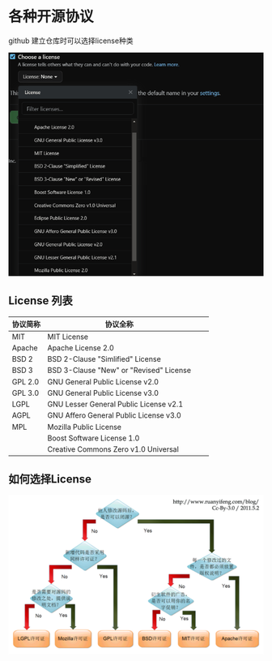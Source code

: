 # 各种开源协议

github 建立仓库时可以选择license种类

![license list](_sources/license/license_list.png)

## License 列表

| 协议简称    | 协议全称                                    |     |     |
| ------- | --------------------------------------- | --- | --- |
| MIT     | MIT License                             |     |     |
| Apache  | Apache License 2.0                      |     |     |
| BSD 2   | BSD 2-Clause "Simlified" License        |     |     |
| BSD 3   | BSD 3-Clause "New" or "Revised" License |     |     |
| GPL 2.0 | GNU General Public License v2.0         |     |     |
| GPL 3.0 | GNU General Public License v3.0         |     |     |
| LGPL    | GNU Lesser General Public License v2.1  |     |     |
| AGPL    | GNU Affero General Public License v3.0  |     |     |
| MPL     | Mozilla Public License                  |     |     |
|         | Boost Software License 1.0              |     |     |
|         | Creative Commons Zero v1.0 Universal    |     |     |

## 如何选择License

![license diff](_sources/license/license_diff.png)

